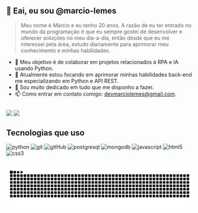 ## 👋 Eai, eu sou @marcio-lemes
<blockquote>Meu nome é Márcio e eu tenho 20 anos. A razão de eu ter entrado no mundo da programação é que eu sempre gostei de desenvolver e oferecer soluções no meu dia-a-dia, então desde que eu me interessei pela área, estudo diariamente para aprimorar meu conhecimento e minhas habilidades. </blockquote>

- 👀 Meu objetivo é de colaborar em projetos relacionados à RPA e IA usando Python. 
- 🌱 Atualmente estou focando em aprimorar minhas habilidades back-end me especializando em Python e API REST.
- 💞️ Sou muito dedicado em tudo que me disponho a fazer.
- 📫 Como entrar em contato comigo: devmarciolemes@gmail.com.

##   
<div>
  <img height="160em" src="https://github-readme-stats-sigma-five.vercel.app/api?username=marcio-lemes&count_private=true&show_icons=true&theme=tokyonight"/>
  <img height="160em" src="https://github-readme-stats-sigma-five.vercel.app/api/top-langs/?username=marcio-lemes&layout=compact&theme=tokyonight"/>  
</div>

## Tecnologias que uso
<div style='display: inline_block align-items: center'>
<img title="Python" alt="python" src="https://cdn.jsdelivr.net/gh/devicons/devicon@latest/icons/python/python-original.svg" height= "45px" width = "45px"/>
<img title="Git" alt="git" src="https://cdn.jsdelivr.net/gh/devicons/devicon@latest/icons/git/git-original.svg" height = "45px" width = "45px"/>
<img title="GitHub" alt="gitHub" src="https://cdn.jsdelivr.net/gh/devicons/devicon@latest/icons/github/github-original.svg" height = "45px" width = "45px"/>
<img title="PostgreSQL" alt="postgresql" src="https://cdn.jsdelivr.net/gh/devicons/devicon@latest/icons/postgresql/postgresql-original.svg" height = "45px" width = "45px"/>
<img title="MongoDB" alt="mongodb" src="https://cdn.jsdelivr.net/gh/devicons/devicon@latest/icons/mongodb/mongodb-original-wordmark.svg" height = "45px" width = "45px"/>
<img title="JavaScript" alt="javascript" src="https://cdn.jsdelivr.net/gh/devicons/devicon@latest/icons/javascript/javascript-original.svg" height = "45px" width = "45px"/>
<img title="HTML5" alt="html5" src="https://cdn.jsdelivr.net/gh/devicons/devicon@latest/icons/html5/html5-original.svg" height = "45px" width = "45px" />
<img title="CSS3" alt="css3" src="https://cdn.jsdelivr.net/gh/devicons/devicon@latest/icons/css3/css3-original.svg" height = "45px" width = "45px"/>
</div>

##       

<img src="https://raw.githubusercontent.com/SilasPires/silaspires/output/snake.svg" alt="Snake animation" />
